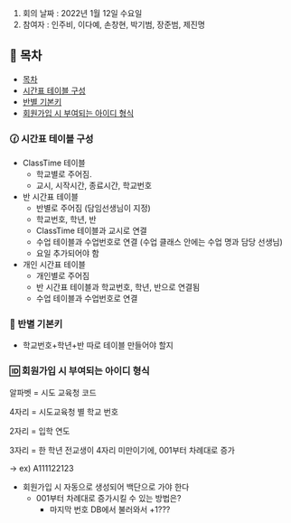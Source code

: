 1. 회의 날짜 : 2022년 1월 12일 수요일
2. 참여자 : 인주비, 이다예, 손창현, 박기범, 장준범, 제진명

## 📔 목차

- [목차](#-목차)
- [시간표 테이블 구성](#-시간표-테이블-구성)
- [반별 기본키](#-반별-기본키)
- [회원가입 시 부여되는 아이디 형식](#-회원가입-시-부여되는-아이디-형식)

### 🕜 시간표 테이블 구성

- ClassTime 테이블
  - 학교별로 주어짐.
  - 교시, 시작시간, 종료시간, 학교번호
- 반 시간표 테이블
  - 반별로 주어짐 (담임선생님이 지정)
  - 학교번호, 학년, 반
  - ClassTime 테이블과 교시로 연결
  - 수업 테이블과 수업번호로 연결 (수업 클래스 안에는 수업 명과 담당 선생님)
  - 요일 추가되어야 함
- 개인 시간표 테이블
  - 개인별로 주어짐
  - 반 시간표 테이블과 학교번호, 학년, 반으로 연결됨
  - 수업 테이블과 수업번호로 연결

### 🔑 반별 기본키

- 학교번호+학년+반 따로 테이블 만들어야 할지

### 🆔 회원가입 시 부여되는 아이디 형식

알파벳 = 시도 교육청 코드

4자리 = 시도교육청 별 학교 번호

2자리 = 입학 연도

3자리 = 한 학년 전교생이 4자리 미만이기에, 001부터 차례대로 증가

→ ex) A111122123

- 회원가입 시 자동으로 생성되어 백단으로 가야 한다
  - 001부터 차례대로 증가시킬 수 있는 방법은?
    - 마지막 번호 DB에서 불러와서 +1???
